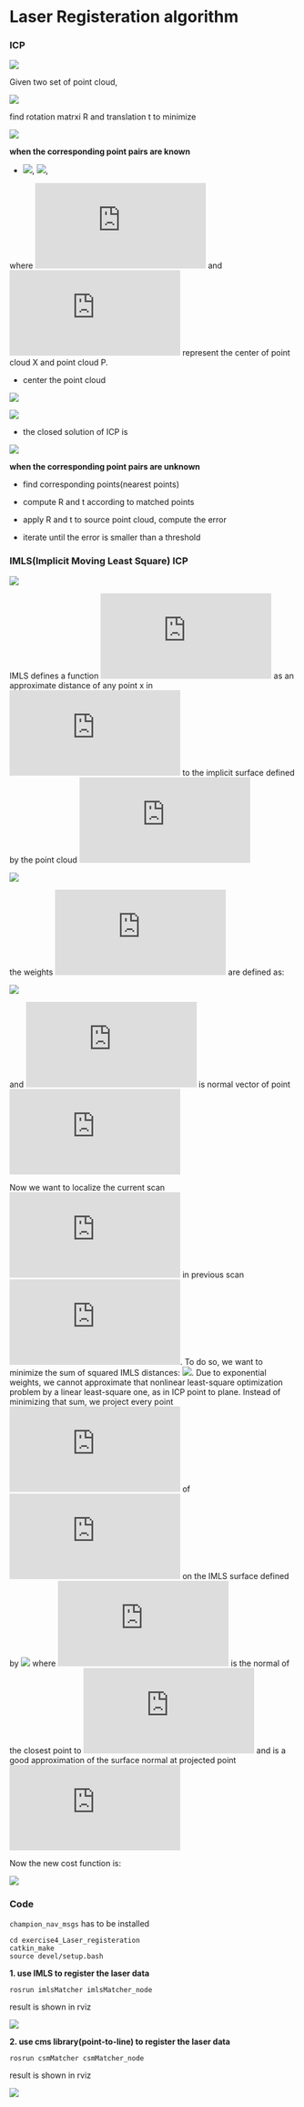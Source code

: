 # Laser Registeration algorithm

### ICP

<dev align=center><img src=./doc/icp1.png></dev>


Given two set of point cloud,

<dev align=center><img src=./doc/icp2.png></dev>

find rotation matrxi R and translation t to minimize

<dev align=center><img src=./doc/icp3.png></dev>


**when the corresponding point pairs are known**  

+ ![](./doc/icp4.png), ![](./doc/icp5.png), 

where ![](https://latex.codecogs.com/gif.latex?u_x) and ![](https://latex.codecogs.com/gif.latex?u_p) represent the center of point cloud X and point cloud P.

+ center the point cloud

<dev align=center><img src=./doc/icp6.png></dev>

<dev align=center><img src=./doc/icp7.png></dev>

+ the closed solution of ICP is 

<dev align=center><img src=./doc/icp8.png></dev>

**when the corresponding point pairs are unknown**  

+ find corresponding points(nearest points)

+ compute R and t according to matched points

+ apply R and t to source point cloud, compute the error

+ iterate until the error is smaller than a threshold


### IMLS(Implicit Moving Least Square) ICP

<dev align=center><img src=./doc/imls1.png></dev>

IMLS defines a function ![](https://latex.codecogs.com/gif.latex?I%5E%7BP_k%7D%28x%29) as an approximate distance of any point x in ![](https://latex.codecogs.com/gif.latex?%5Cmathbb%7BR%7D%5E3) to the implicit surface defined by the point cloud ![](https://latex.codecogs.com/gif.latex?P_k)

<dev align=center><img src=./doc/imls2.png></dev>

the weights ![](https://latex.codecogs.com/gif.latex?W_i%28x%29) are defined as:

<dev align=center><img src=./doc/imls3.png></dev>

and ![](https://latex.codecogs.com/gif.latex?n_i) is normal vector of point ![](https://latex.codecogs.com/gif.latex?p_i)

Now we want to localize the current scan ![](https://latex.codecogs.com/gif.latex?S_k) in previous scan ![](https://latex.codecogs.com/gif.latex?P_k). To do so, we want to minimize the sum of squared IMLS distances: ![](./doc/imls4.png). Due to exponential weights, we cannot approximate that nonlinear least-square optimization problem by a linear least-square one, as in ICP point to plane. Instead of minimizing that sum, we project every point ![](https://latex.codecogs.com/gif.latex?x_j) of ![](https://latex.codecogs.com/gif.latex?S_k) on the IMLS surface defined by ![](./doc/imls5.png) where ![](https://latex.codecogs.com/gif.latex?n_j) is the normal of the closest point to ![](https://latex.codecogs.com/gif.latex?x_j) and is a good approximation of the surface normal at projected point ![](https://latex.codecogs.com/gif.latex?y_i)

Now the new cost function is: 

<dev align=center><img src=./doc/imls6.png></dev>


### Code
`champion_nav_msgs` has to be installed
```
cd exercise4_Laser_registeration
catkin_make
source devel/setup.bash
```
**1. use IMLS to register the laser data**

`rosrun imlsMatcher imlsMatcher_node`

result is shown in rviz

<dev align=center><img src=./doc/result_imls.png></dev>

**2. use cms library(point-to-line) to register the laser data**

`rosrun csmMatcher csmMatcher_node`

result is shown in rviz

<dev align=center><img src=./doc/result_cms.png></dev>

